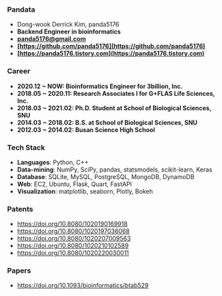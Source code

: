 ### Pandata
- Dong-wook Derrick Kim, panda5176
- **Backend Engineer in bioinformatics**
- **panda5176@gmail.com**
- **[https://github.com/panda5176](https://github.com/panda5176)**
- **[https://panda5176.tistory.com](https://panda5176.tistory.com)**

### Career
- **2020.12 ~ NOW: Bioinformatics Engineer for 3billion, Inc.**
- **2018.05 ~ 2020.11: Research Associates I for G+FLAS Life Sciences, Inc.**
- **2018.03 ~ 2021.02: Ph.D. Student at School of Biological Sciences, SNU**
- **2014.03 ~ 2018.02: B.S. at School of Biological Sciences, SNU**
- **2012.03 ~ 2014.02: Busan Science High School**

### Tech Stack
- **Languages**: Python, C++
- **Data-mining**: NumPy, SciPy, pandas, statsmodels, scikit-learn, Keras
- **Database**: SQLite, MySQL, PostgreSQL, MongoDB, DynamoDB
- **Web**: EC2, Ubuntu, Flask, Quart, FastAPI
- **Visualization**: matplotlib, seaborn, Plotly, Bokeh

### Patents
- https://doi.org/10.8080/1020190169918
- https://doi.org/10.8080/1020197036068
- https://doi.org/10.8080/1020207009563
- https://doi.org/10.8080/1020210102589
- https://doi.org/10.8080/1020220030011

### Papers
- https://doi.org/10.1093/bioinformatics/btab529
